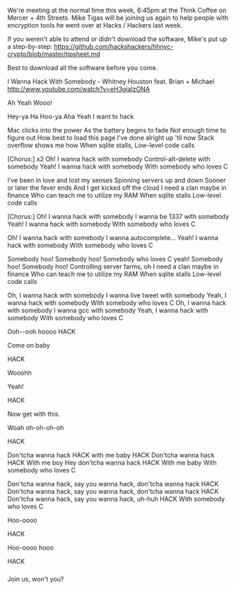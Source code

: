 We're meeting at the normal time this week, 6:45pm at the Think Coffee on Mercer + 4th Streets. Mike Tigas will be joining us again to help people with encryption tools he went over at Hacks / Hackers last week.

If you weren't able to attend or didn't download the software, Mike's put up a step-by-step: https://github.com/hackshackers/hhnyc-crypto/blob/master/tipsheet.md

Best to download all the software before you come.

I Wanna Hack With Somebody - Whitney Houston feat. Brian + Michael
http://www.youtube.com/watch?v=eH3giaIzONA

Ah
Yeah
Wooo!

Hey-ya
Ha
Hoo-ya
Aha
Yeah
I want to hack

Mac clicks into the power
As the battery begins to fade
Not enough time to figure out
How best to load this page
I've done alright up 'til now
Stack overflow shows me how
When sqlite stalls,
Low-level code calls

[Chorus:] x2
Oh! I wanna hack with somebody
Control-alt-delete with somebody
Yeah! I wanna hack with somebody 
With somebody who loves C

I’ve been in love and lost my senses
Spinning servers up and down
Sooner or later the fever ends
And I get kicked off the cloud
I need a clan maybe in finance
Who can teach me to utilize my RAM
When sqlite stalls
Low-level code calls

[Chorus:]
Oh! I wanna hack with somebody
I wanna be 1337 with somebody
Yeah! I wanna hack with somebody 
With somebody who loves C

Oh! I wanna hack with somebody
I wanna autocomplete...
Yeah! I wanna hack with somebody 
With somebody who loves C

Somebody hoo! Somebody hoo!
Somebody who loves C yeah!
Somebody hoo! Somebody hoo!
Controlling server farms, oh
I need a clan maybe in finance
Who can teach me to utilize my RAM
When sqlite stalls
Low-level code calls

Oh, I wanna hack with somebody
I wanna live tweet with somebody
Yeah, I wanna hack with somebody
With somebody who loves C
Oh, I wanna hack with somebody
I wanna gcc with somebody
Yeah, I wanna hack with somebody
With somebody who loves C

Ooh--ooh hoooo
HACK

Come on baby

HACK

Wooohh

Yeah! 

HACK

Now get with this.

Woah oh-oh-oh-oh

HACK

Don'tcha wanna hack 
HACK
with me baby
HACK
Don'tcha wanna hack 
HACK
With me boy
Hey don'tcha wanna hack
HACK
With me baby
With somebody who loves C

Don'tcha wanna hack, say you wanna hack, don'tcha wanna hack
HACK
Don'tcha wanna hack, say you wanna hack, don'tcha wanna hack
HACK
Don'tcha wanna hack, say you wanna hack, uh-huh
HACK
With somebody who loves C

Hoo-oooo

HACK

Hoo-oooo hooo

HACK

###
Join us, won't you?